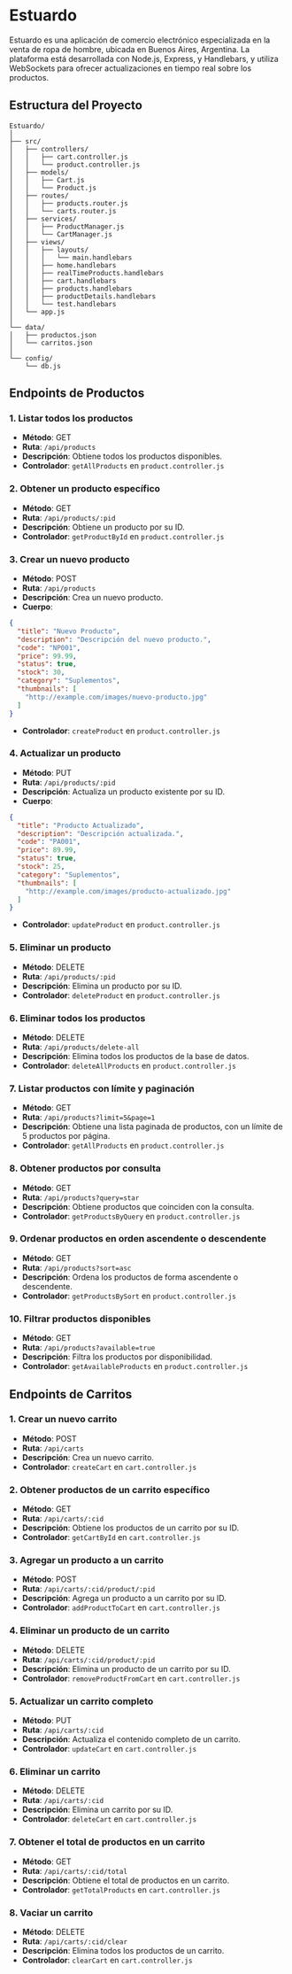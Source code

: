 

# Estuardo

Estuardo es una aplicación de comercio electrónico especializada en la venta de ropa de hombre, ubicada en Buenos Aires, Argentina. La plataforma está desarrollada con Node.js, Express, y Handlebars, y utiliza WebSockets para ofrecer actualizaciones en tiempo real sobre los productos.


## Estructura del Proyecto

```
Estuardo/
│
├── src/
│   ├── controllers/
│   │   ├── cart.controller.js
│   │   └── product.controller.js
│   ├── models/
│   │   ├── Cart.js
│   │   └── Product.js
│   ├── routes/
│   │   ├── products.router.js
│   │   └── carts.router.js
│   ├── services/
│   │   ├── ProductManager.js
│   │   └── CartManager.js
│   ├── views/
│   │   ├── layouts/
│   │   │   └── main.handlebars
│   │   ├── home.handlebars
│   │   ├── realTimeProducts.handlebars
│   │   ├── cart.handlebars
│   │   ├── products.handlebars
│   │   ├── productDetails.handlebars
│   │   └── test.handlebars
│   └── app.js
│
└── data/
│   ├── productos.json
│   └── carritos.json
│
└── config/
    └── db.js
```

## Endpoints de Productos

### 1. Listar todos los productos
- **Método**: GET  
- **Ruta**: `/api/products`  
- **Descripción**: Obtiene todos los productos disponibles.
- **Controlador**: `getAllProducts` en `product.controller.js`

### 2. Obtener un producto específico
- **Método**: GET  
- **Ruta**: `/api/products/:pid`  
- **Descripción**: Obtiene un producto por su ID.
- **Controlador**: `getProductById` en `product.controller.js`

### 3. Crear un nuevo producto
- **Método**: POST  
- **Ruta**: `/api/products`  
- **Descripción**: Crea un nuevo producto.
- **Cuerpo**:
```json
{
  "title": "Nuevo Producto",
  "description": "Descripción del nuevo producto.",
  "code": "NP001",
  "price": 99.99,
  "status": true,
  "stock": 30,
  "category": "Suplementos",
  "thumbnails": [
    "http://example.com/images/nuevo-producto.jpg"
  ]
}
```
- **Controlador**: `createProduct` en `product.controller.js`

### 4. Actualizar un producto
- **Método**: PUT  
- **Ruta**: `/api/products/:pid`  
- **Descripción**: Actualiza un producto existente por su ID.
- **Cuerpo**:
```json
{
  "title": "Producto Actualizado",
  "description": "Descripción actualizada.",
  "code": "PA001",
  "price": 89.99,
  "status": true,
  "stock": 25,
  "category": "Suplementos",
  "thumbnails": [
    "http://example.com/images/producto-actualizado.jpg"
  ]
}
```
- **Controlador**: `updateProduct` en `product.controller.js`

### 5. Eliminar un producto
- **Método**: DELETE  
- **Ruta**: `/api/products/:pid`  
- **Descripción**: Elimina un producto por su ID.
- **Controlador**: `deleteProduct` en `product.controller.js`

### 6. Eliminar todos los productos
- **Método**: DELETE  
- **Ruta**: `/api/products/delete-all`  
- **Descripción**: Elimina todos los productos de la base de datos.
- **Controlador**: `deleteAllProducts` en `product.controller.js`

### 7. Listar productos con límite y paginación
- **Método**: GET  
- **Ruta**: `/api/products?limit=5&page=1`  
- **Descripción**: Obtiene una lista paginada de productos, con un límite de 5 productos por página.
- **Controlador**: `getAllProducts` en `product.controller.js`

### 8. Obtener productos por consulta
- **Método**: GET  
- **Ruta**: `/api/products?query=star`  
- **Descripción**: Obtiene productos que coinciden con la consulta.
- **Controlador**: `getProductsByQuery` en `product.controller.js`

### 9. Ordenar productos en orden ascendente o descendente
- **Método**: GET  
- **Ruta**: `/api/products?sort=asc`  
- **Descripción**: Ordena los productos de forma ascendente o descendente.
- **Controlador**: `getProductsBySort` en `product.controller.js`

### 10. Filtrar productos disponibles
- **Método**: GET  
- **Ruta**: `/api/products?available=true`  
- **Descripción**: Filtra los productos por disponibilidad.
- **Controlador**: `getAvailableProducts` en `product.controller.js`

## Endpoints de Carritos

### 1. Crear un nuevo carrito
- **Método**: POST  
- **Ruta**: `/api/carts`  
- **Descripción**: Crea un nuevo carrito.
- **Controlador**: `createCart` en `cart.controller.js`

### 2. Obtener productos de un carrito específico
- **Método**: GET  
- **Ruta**: `/api/carts/:cid`  
- **Descripción**: Obtiene los productos de un carrito por su ID.
- **Controlador**: `getCartById` en `cart.controller.js`

### 3. Agregar un producto a un carrito
- **Método**: POST  
- **Ruta**: `/api/carts/:cid/product/:pid`  
- **Descripción**: Agrega un producto a un carrito por su ID.
- **Controlador**: `addProductToCart` en `cart.controller.js`

### 4. Eliminar un producto de un carrito
- **Método**: DELETE  
- **Ruta**: `/api/carts/:cid/product/:pid`  
- **Descripción**: Elimina un producto de un carrito por su ID.
- **Controlador**: `removeProductFromCart` en `cart.controller.js`

### 5. Actualizar un carrito completo
- **Método**: PUT  
- **Ruta**: `/api/carts/:cid`  
- **Descripción**: Actualiza el contenido completo de un carrito.
- **Controlador**: `updateCart` en `cart.controller.js`

### 6. Eliminar un carrito
- **Método**: DELETE  
- **Ruta**: `/api/carts/:cid`  
- **Descripción**: Elimina un carrito por su ID.
- **Controlador**: `deleteCart` en `cart.controller.js`

### 7. Obtener el total de productos en un carrito
- **Método**: GET  
- **Ruta**: `/api/carts/:cid/total`  
- **Descripción**: Obtiene el total de productos en un carrito.
- **Controlador**: `getTotalProducts` en `cart.controller.js`

### 8. Vaciar un carrito
- **Método**: DELETE  
- **Ruta**: `/api/carts/:cid/clear`  
- **Descripción**: Elimina todos los productos de un carrito.
- **Controlador**: `clearCart` en `cart.controller.js`

